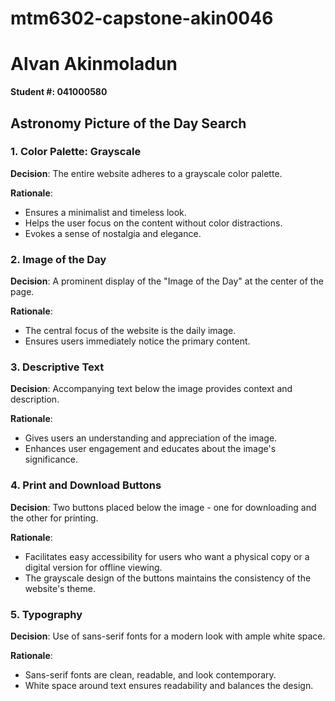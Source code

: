 # mtm6302-capstone-akin0046
# Alvan Akinmoladun  
**Student #: 041000580**  
## Astronomy Picture of the Day Search  

### 1. Color Palette: Grayscale
**Decision**: The entire website adheres to a grayscale color palette.

**Rationale**: 
- Ensures a minimalist and timeless look.
- Helps the user focus on the content without color distractions.
- Evokes a sense of nostalgia and elegance.

### 2. Image of the Day
**Decision**: A prominent display of the "Image of the Day" at the center of the page.

**Rationale**:
- The central focus of the website is the daily image.
- Ensures users immediately notice the primary content.

### 3. Descriptive Text
**Decision**: Accompanying text below the image provides context and description.

**Rationale**:
- Gives users an understanding and appreciation of the image.
- Enhances user engagement and educates about the image's significance.

### 4. Print and Download Buttons
**Decision**: Two buttons placed below the image - one for downloading and the other for printing.

**Rationale**:
- Facilitates easy accessibility for users who want a physical copy or a digital version for offline viewing.
- The grayscale design of the buttons maintains the consistency of the website's theme.

### 5. Typography
**Decision**: Use of sans-serif fonts for a modern look with ample white space.

**Rationale**:
- Sans-serif fonts are clean, readable, and look contemporary.
- White space around text ensures readability and balances the design.
